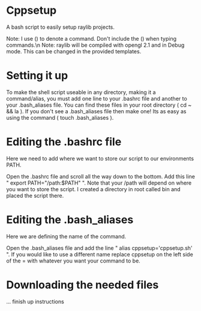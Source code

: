# Cppsetup
A bash script to easily setup raylib projects.

Note: I use () to denote a command. Don't include the
() when typing commands.\n
Note: raylib will be compiled with opengl 2.1 and in Debug
mode. This can be changed in the provided templates.

# Setting it up
To make the shell script useable in any directory,
making it a command/alias, you must add one line 
to your .bashrc file and another to your .bash_aliases 
file. You can find these files in your root directory ( cd ~ && la ).
If you don't see a .bash_aliases file then make one! Its 
as easy as using the command ( touch .bash_aliases ).

# Editing the .bashrc file
Here we need to add where we want to store our script
to our environments PATH.

Open the .bashrc file and scroll all the way down
to the bottom. Add this line " export PATH="/path:$PATH" ".
Note that your /path will depend on where you want to store
the script. I created a directory in root called bin and
placed the script there.

# Editing the .bash_aliases
Here we are defining the name of the command.

Open the .bash_aliases file and add the line
" alias cppsetup='cppsetup.sh' ". If you would like
to use a different name replace cppsetup on the left side of
the = with whatever you want your command to be.

# Downloading the needed files
... finish up instructions
